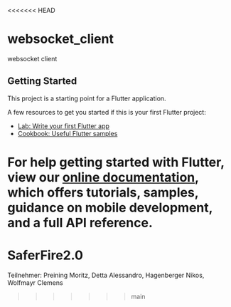 <<<<<<< HEAD
# websocket_client

websocket client

## Getting Started

This project is a starting point for a Flutter application.

A few resources to get you started if this is your first Flutter project:

- [Lab: Write your first Flutter app](https://flutter.dev/docs/get-started/codelab)
- [Cookbook: Useful Flutter samples](https://flutter.dev/docs/cookbook)

For help getting started with Flutter, view our
[online documentation](https://flutter.dev/docs), which offers tutorials,
samples, guidance on mobile development, and a full API reference.
=======
# SaferFire2.0
Teilnehmer: Preining Moritz, Detta Alessandro, Hagenberger Nikos, Wolfmayr Clemens
>>>>>>> main
